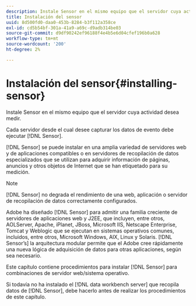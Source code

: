 ```yaml
---
description: Instale Sensor en el mismo equipo que el servidor cuya actividad desea medir.
title: Instalación del sensor
uuid: 8d500fd0-daa0-453b-8284-b3f112a358ce
exl-id: cd5b54bf-301a-41a9-a69c-d9adb314be03
source-git-commit: d9df90242ef96188f4e4b5e6d04cfef196b0a628
workflow-type: tm+mt
source-wordcount: '200'
ht-degree: 2%

---
```


# Instalación del sensor{#installing-sensor}

Instale Sensor en el mismo equipo que el servidor cuya actividad desea medir.

Cada servidor desde el cual desee capturar los datos de evento debe ejecutar [!DNL Sensor].

[!DNL Sensor] se puede instalar en una amplia variedad de servidores web y de aplicaciones compatibles o en servidores de recopilación de datos especializados que se utilizan para adquirir información de páginas, anuncios y otros objetos de Internet que se han etiquetado para su medición.

>[!NOTE]
>
>[!DNL Sensor] no degrada el rendimiento de una web, aplicación o servidor de recopilación de datos correctamente configurados.

Adobe ha diseñado [!DNL Sensor] para admitir una familia creciente de servidores de aplicaciones web y J2EE, que incluyen, entre otros, AOLServer, Apache, iPlanet, JBoss, Microsoft IIS, Netscape Enterprise, Tomcat y Weblogic que se ejecutan en sistemas operativos comunes, incluidos, entre otros, Microsoft Windows, AIX, Linux y Solaris. [!DNL Sensor’s] la arquitectura modular permite que el Adobe cree rápidamente una nueva lógica de adquisición de datos para otras aplicaciones, según sea necesario.

Este capítulo contiene procedimientos para instalar [!DNL Sensor] para combinaciones de servidor web/sistema operativo.

Si todavía no ha instalado el [!DNL data workbench server] que recopila datos de [!DNL Sensor], debe hacerlo antes de realizar los procedimientos de este capítulo.
